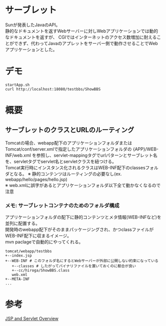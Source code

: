 # サーブレット

Sunが発表したJavaのAPI。  
静的なドキュメントを返すWebサーバーに対しWebアプリケーションでは動的なドキュメントを返すが、
CGIではインターネットのアクセス数増加に耐えることができず、代わってJavaのアプレットをサーバー側で動作させることでWebアプリケーションとした。  

# デモ
```Console
startApp.sh
curl http://localhost:18080/testbbs/ShowBBS
```

# 概要
## サーブレットのクラスとURLのルーティング
Tomcatの場合、webapp配下のアプリケーションフォルダまたはTomcat/conf/server.xmlで指定したアプリケーションフォルダの
{APP}/WEB-INF/web.xml を参照し、servlet-mappingタグでurlパターンとサーブレット名を、servletタグでservlet名とservletクラスを紐つける。  
Tomcat実行時にインスタンス化されるクラスはWEB-INF配下のclassesフォルダとなる。 
※ 静的コンテンツはルーティングの必要なし(ex. webapp/hello/pages/hello.jsp)  
※ web.xmlに誤字があるとアプリケーションフォルダ以下全て動かなくなるので注意  

### メモ: サーブレットコンテナのためのフォルダ構成
アプリケーションフォルダの配下に静的コンテンツとメタ情報(WEB-INFなど)を並列に配置する。  
開発時のwebapp配下がそのままパッケージングされ、かつclassファイルがWEB-INF配下に収まるイメージ。  
mvn paclageで自動的にやってくれる。
```
tomcat/webapp/testbbs
+--index.jsp
+--WEB-INF # このフォルダ名にするとWebサーバーが外部に公開しない約束になっている
   +--classes # したがってバイナリファイルを置いておくのに都合が良い
   +--cc/hiroga/ShowBBS.class
   web.xml
+--META-INF
...
```



# 参考
[JSP and Servlet Overview](http://www.pearsonitcertification.com/articles/article.aspx?p=29786)